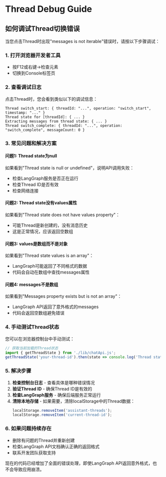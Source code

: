 # Thread Debug Guide

## 如何调试Thread切换错误

当您点击Thread时出现"messages is not iterable"错误时，请按以下步骤调试：

### 1. 打开浏览器开发者工具
- 按F12或右键→检查元素
- 切换到Console标签页

### 2. 查看调试日志
点击Thread时，您会看到类似以下的调试信息：

```
Thread switch_start: { threadId: "...", operation: "switch_start", timestamp: "..." }
Thread state for [threadId]: { ... }
Extracting messages from thread state: { ... }
Thread switch_complete: { threadId: "...", operation: "switch_complete", messageCount: 0 }
```

### 3. 常见问题和解决方案

#### 问题1: Thread state为null
如果看到"Thread state is null or undefined"，说明API调用失败：
- 检查LangGraph服务是否正在运行
- 检查Thread ID是否有效
- 检查网络连接

#### 问题2: Thread state没有values属性
如果看到"Thread state does not have values property"：
- 可能Thread是新创建的，没有消息历史
- 这是正常情况，应该返回空数组

#### 问题3: values是数组而不是对象
如果看到"Thread state values is an array"：
- LangGraph可能返回了不同格式的数据
- 代码会自动在数组中查找messages属性

#### 问题4: messages不是数组
如果看到"Messages property exists but is not an array"：
- LangGraph API返回了意外格式的messages
- 代码会返回空数组避免错误

### 4. 手动测试Thread状态
您可以在浏览器控制台中手动测试：

```javascript
// 获取当前加载的Thread状态
import { getThreadState } from './lib/chatApi.js';
getThreadState('your-thread-id').then(state => console.log('Thread state:', state));
```

### 5. 解决步骤
1. **检查控制台日志** - 查看具体是哪种错误情况
2. **验证Thread ID** - 确保Thread ID是有效的
3. **检查LangGraph服务** - 确保后端服务正常运行
4. **清除本地存储** - 如果需要，清除localStorage中的Thread数据：
   ```javascript
   localStorage.removeItem('assistant-threads');
   localStorage.removeItem('current-thread-id');
   ```

### 6. 如果问题持续存在
- 删除有问题的Thread并重新创建
- 检查LangGraph API文档确认正确的返回格式
- 联系开发团队获取支持

现在的代码已经增加了全面的错误处理，即使LangGraph API返回意外格式，也不会导致应用崩溃。
